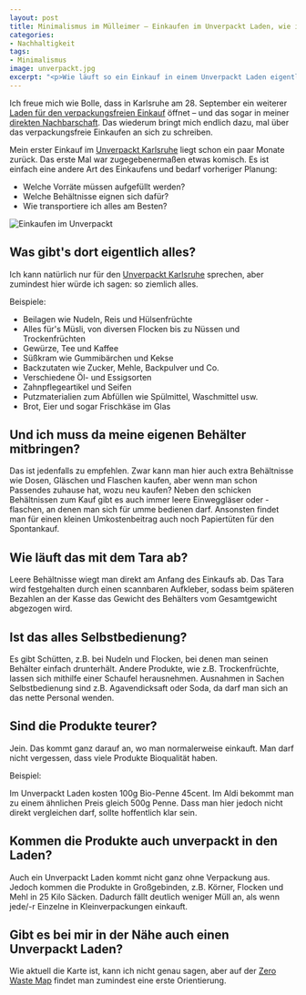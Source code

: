 ```yaml
---
layout: post
title: Minimalismus im Mülleimer – Einkaufen im Unverpackt Laden, wie ist das so?
categories:
- Nachhaltigkeit
tags:
- Minimalismus
image: unverpackt.jpg
excerpt: "<p>Wie läuft so ein Einkauf in einem Unverpackt Laden eigentlich ab? Was braucht man dafür so? Und was gibt's da alles?</p>"
---
```


Ich freue mich wie Bolle, dass in Karlsruhe am 28. September ein weiterer
[Laden für den verpackungsfreien Einkauf](https://tante-m-karlsruhe.de/)
öffnet – und das sogar in meiner [direkten Nachbarschaft](https://goo.gl/maps/xfZCz4Fta5B8o67p8).
Das wiederum bringt mich endlich dazu, mal über das verpackungsfreie Einkaufen
an sich zu schreiben.

Mein erster Einkauf im [Unverpackt Karlsruhe](https://unverpackt.de/) liegt
schon ein paar Monate zurück. Das erste Mal war zugegebenermaßen etwas komisch.
Es ist einfach eine andere Art des Einkaufens und bedarf vorheriger Planung:

* Welche Vorräte müssen aufgefüllt werden?
* Welche Behältnisse eignen sich dafür?
* Wie transportiere ich alles am Besten?

![Einkaufen im Unverpackt]({{site.baseurl}}/assets/img/posts/unverpackt.jpg)

## Was gibt's dort eigentlich alles?

Ich kann natürlich nur für den [Unverpackt Karlsruhe](http://www.unverpackt.de/)
sprechen, aber zumindest hier würde ich sagen: so ziemlich alles.

Beispiele:

* Beilagen wie Nudeln, Reis und Hülsenfrüchte
* Alles für's Müsli, von diversen Flocken bis zu Nüssen und Trockenfrüchten
* Gewürze, Tee und Kaffee
* Süßkram wie Gummibärchen und Kekse
* Backzutaten wie Zucker, Mehle, Backpulver und Co.
* Verschiedene Öl- und Essigsorten
* Zahnpflegeartikel und Seifen
* Putzmaterialien zum Abfüllen wie Spülmittel, Waschmittel usw.
* Brot, Eier und sogar Frischkäse im Glas

## Und ich muss da meine eigenen Behälter mitbringen?

Das ist jedenfalls zu empfehlen. Zwar kann man hier auch extra Behältnisse wie
Dosen, Gläschen und Flaschen kaufen, aber wenn man schon Passendes zuhause hat,
wozu neu kaufen? Neben den schicken Behältnissen zum Kauf gibt es auch immer
leere Einweggläser oder -flaschen, an denen man sich für umme bedienen darf.
Ansonsten findet man für einen kleinen Umkostenbeitrag auch noch Papiertüten für
den Spontankauf.

## Wie läuft das mit dem Tara ab?

Leere Behältnisse wiegt man direkt am Anfang des Einkaufs ab. Das Tara wird
festgehalten durch einen scannbaren Aufkleber, sodass beim späteren Bezahlen an
der Kasse das Gewicht des Behälters vom Gesamtgewicht abgezogen wird.

## Ist das alles Selbstbedienung?

Es gibt Schütten, z.B. bei Nudeln und Flocken, bei denen man seinen Behälter
einfach drunterhält. Andere Produkte, wie z.B. Trockenfrüchte, lassen sich
mithilfe einer Schaufel herausnehmen. Ausnahmen in Sachen Selbstbedienung sind
z.B. Agavendicksaft oder Soda, da darf man sich an das nette Personal wenden.

## Sind die Produkte teurer?

Jein. Das kommt ganz darauf an, wo man normalerweise einkauft. Man darf nicht
vergessen, dass viele Produkte Bioqualität haben.

Beispiel:

Im Unverpackt Laden kosten 100g Bio-Penne 45cent. Im Aldi bekommt man zu einem
ähnlichen Preis gleich 500g Penne. Dass man hier jedoch nicht direkt vergleichen
darf, sollte hoffentlich klar sein.

## Kommen die Produkte auch unverpackt in den Laden?

Auch ein Unverpackt Laden kommt nicht ganz ohne Verpackung aus. Jedoch kommen
die Produkte in Großgebinden, z.B. Körner, Flocken und Mehl in 25 Kilo Säcken.
Dadurch fällt deutlich weniger Müll an, als wenn jede/-r Einzelne in
Kleinverpackungen einkauft.

## Gibt es bei mir in der Nähe auch einen Unverpackt Laden?

Wie aktuell die Karte ist, kann ich nicht genau sagen, aber auf der
[Zero Waste Map](https://zerowastemap.org/de/) findet man zumindest eine erste
Orientierung.
